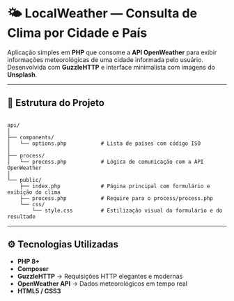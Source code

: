 # 🌤️ LocalWeather — Consulta de Clima por Cidade e País

Aplicação simples em **PHP** que consome a **API OpenWeather** para exibir informações meteorológicas de uma cidade informada pelo usuário.  
Desenvolvida com **GuzzleHTTP** e interface minimalista com imagens do **Unsplash**.

---

## 🧩 Estrutura do Projeto

<pre><code>
api/
│
├── components/
│   └── options.php           # Lista de países com código ISO
│
├── process/
│   └── process.php           # Lógica de comunicação com a API OpenWeather
│
└── public/
    ├── index.php             # Página principal com formulário e exibição do clima
    ├── process.php           # Require para o process/process.php
    └── css/
        └── style.css         # Estilização visual do formulário e do resultado
</code></pre>

---

## ⚙️ Tecnologias Utilizadas

- **PHP 8+**
- **Composer**
- **GuzzleHTTP** → Requisições HTTP elegantes e modernas  
- **OpenWeather API** → Dados meteorológicos em tempo real  
- **HTML5 / CSS3**
